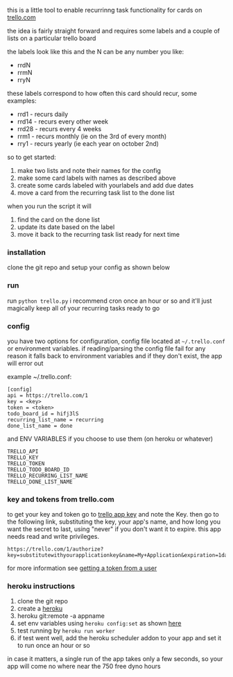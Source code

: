 this is a little tool to enable recurrinng task functionality for cards on [trello.com](http://trello.com)

the idea is fairly straight forward and requires some labels and a couple of lists on
a particular trello board

the labels look like this and the N can be any number you like:
* rrdN
* rrmN
* rryN

these labels correspond to how often this card should recur, some examples:
* rrd1 - recurs daily
* rrd14 - recurs every other week
* rrd28 - recurs every 4 weeks
* rrm1 - recurs monthly (ie on the 3rd of every month)
* rry1 - recurs yearly (ie each year on october 2nd)

so to get started:
1. make two lists and note their names for the config
2. make some card labels with names as described above
3. create some cards labeled with yourlabels and add due dates
4. move a card from the recurring task list to the done list

when you run the script it will
1. find the card on the done list
2. update its date based on the label
3. move it back to the recurring task list ready for next time

### installation
clone the git repo and setup your config as shown below

### run
run `python trello.py`
i recommend cron once an hour or so and it'll just magically keep all of your
recurring tasks ready to go

### config
you have two options for configuration, config file located at `~/.trello.conf` or environment variables.
if reading/parsing the config file fail for any reason it falls back to environment variables and if
they don't exist, the app will error out

example ~/.trello.conf:
```
[config]
api = https://trello.com/1
key = <key>
token = <token>
todo_board_id = hifj3lS
recurring_list_name = recurring
done_list_name = done
```

and ENV VARIABLES if you choose to use them (on heroku or whatever)
```
TRELLO_API
TRELLO_KEY
TRELLO_TOKEN
TRELLO_TODO_BOARD_ID
TRELLO_RECURRING_LIST_NAME
TRELLO_DONE_LIST_NAME
```

### key and tokens from trello.com
to get your key and token go to [trello app key](https://trello.com/app-key) and note the Key.
then go to the following link, substituting the key, your app's name, and how long you want the secret to last,
using "never" if you don't want it to expire. this app needs read and write privileges.
```
https://trello.com/1/authorize?key=substitutewithyourapplicationkey&name=My+Application&expiration=1day&response_type=token&scope=read,write
```

for more information see [getting a token from a user](https://trello.com/docs/gettingstarted/index.html#getting-a-token-from-a-user)

### heroku instructions
1. clone the git repo
2. create a [heroku](https://heroku.com)
3. heroku git:remote -a appname
4. set env variables using `heroku config:set` as shown [here](https://devcenter.heroku.com/articles/config-vars#setting-up-config-vars-for-a-deployed-application)
5. test running by `heroku run worker`
6. if test went well, add the heroku scheduler addon to your app and set it to run once an hour or so

in case it matters, a single run of the app takes only a few seconds, so your app will come no where near the 750 free dyno hours
